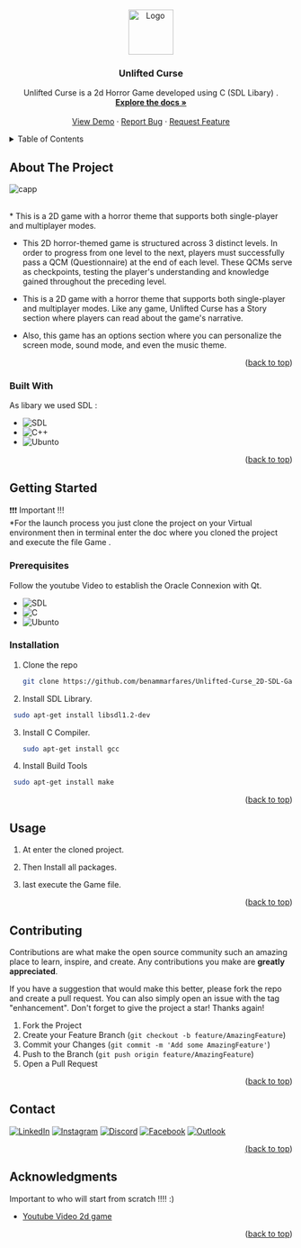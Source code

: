 
<a  align="center" name="readme-top"></a>

<!-- PROJECT LOGO -->
<br />
<div align="center">
    <img src="https://github.com/benammarfares/Unlifted-Curse_2D-SDL-Game/assets/99650831/ee14aff5-353d-481f-9dee-9c911dd32561" alt="Logo" width="80" height="80">


  <h3 align="center">Unlifted Curse</h3>

  <p align="center">
      Unlifted Curse is a 2d Horror Game developed using C (SDL Libary) .
    <br />
    <a href="https://github.com/benammarfares/Charging_Station_App"><strong>Explore the docs »</strong></a>
    <br />
    <br />
    <a href="https://github.com/benammarfares/Unlifted-Curse_2D-SDL-Game">View Demo</a>
    ·
    <a href="https://github.com/benammarfares/Unlifted-Curse_2D-SDL-Game/issues/new?labels=bug&template=bug-report---.md">Report Bug</a>
    ·
    <a href="https://github.com/benammarfares/Unlifted-Curse_2D-SDL-Game/issues/new?labels=enhancement&template=feature-request---.md">Request Feature</a>
  </p>
</div>



<!-- TABLE OF CONTENTS -->
<details>
  <summary>Table of Contents</summary>
  <ol>
    <li>
      <a href="#about-the-project">About The Project</a>
      <ul>
        <li><a href="#built-with">Built With</a></li>
      </ul>
    </li>
    <li>
      <a href="#getting-started">Getting Started</a>
      <ul>
        <li><a href="#prerequisites">Prerequisites</a></li>
        <li><a href="#installation">Installation</a></li>
      </ul>
    </li>
    <li><a href="#usage">Usage</a></li>
    <li><a href="#contributing">Contributing</a></li>
    <li><a href="#contact">Contact</a></li>
    <li><a href="#acknowledgments">Acknowledgments</a></li>
  </ol>
</details>



<!-- ABOUT THE PROJECT -->
## About The Project
![capp](https://github.com/benammarfares/Unlifted-Curse_2D-SDL-Game/assets/99650831/779fb830-bb31-42b3-805b-94251335cd4d)

<br>
* This is a 2D game with a horror theme that supports both single-player and multiplayer modes.

  * This 2D horror-themed game is structured across 3 distinct levels. In order to progress from one level to the next, players must successfully pass a QCM (Questionnaire) at the end of each level. These QCMs serve as checkpoints, testing the     player's understanding and knowledge gained throughout the preceding level.

  * This is a 2D game with a horror theme that supports both single-player and multiplayer modes. Like any game, Unlifted Curse has a Story section where players can read about the game's narrative.

  * Also, this game has an options section where you can personalize the screen mode, sound mode, and even the music theme.

    
<p align="right">(<a href="#readme-top">back to top</a>)</p>



### Built With

As libary we used SDL :<br>

* ![SDL](https://www.libsdl.org/)
* ![C++](https://devdocs.io/c/)
* ![Ubunto](https://ubuntu.com/download)

<p align="right">(<a href="#readme-top">back to top</a>)</p>



<!-- GETTING STARTED -->
## Getting Started

❗❗❗ Important !!! <br>
 *For the launch process you just clone the project on your Virtual environment then in terminal enter the doc where you cloned the project and execute the file Game .<br>


### Prerequisites

Follow the youtube Video to establish the Oracle Connexion with Qt.

* ![SDL](https://www.libsdl.org/)
* ![C](https://devdocs.io/c/)
* ![Ubunto](https://ubuntu.com/download)


### Installation

1. Clone the repo
   ```sh
   git clone https://github.com/benammarfares/Unlifted-Curse_2D-SDL-Game.git
   ```
2. Install SDL Library.
  ```sh
   sudo apt-get install libsdl1.2-dev
   ``` 
3. Install C Compiler.
   ```sh
   sudo apt-get install gcc
   ``` 
4. Install Build Tools<br>
 ```sh
  sudo apt-get install make
   ``` 

   
<p align="right">(<a href="#readme-top">back to top</a>)</p>



<!-- USAGE EXAMPLES -->
## Usage

1. At enter the cloned project.

2. Then Install all packages.
       
3. last execute the Game file.
    
<p align="right">(<a href="#readme-top">back to top</a>)</p>


<!-- CONTRIBUTING -->
## Contributing

Contributions are what make the open source community such an amazing place to learn, inspire, and create. Any contributions you make are **greatly appreciated**.

If you have a suggestion that would make this better, please fork the repo and create a pull request. You can also simply open an issue with the tag "enhancement".
Don't forget to give the project a star! Thanks again!

1. Fork the Project
2. Create your Feature Branch (`git checkout -b feature/AmazingFeature`)
3. Commit your Changes (`git commit -m 'Add some AmazingFeature'`)
4. Push to the Branch (`git push origin feature/AmazingFeature`)
5. Open a Pull Request

<p align="right">(<a href="#readme-top">back to top</a>)</p>


<!-- CONTACT -->
## Contact

 <a href="https://www.linkedin.com/in/fares-ben-ammar-14b8b3226/">
                <img alt="LinkedIn" title="Discord" src="https://img.shields.io/badge/linkedin-%230077B5.svg?style=for-the-badge&logo=linkedin&logoColor=white"/></a> 
    <a href="https://www.instagram.com/fares.ben.ammar/?hl=fr">
                <img alt="Instagram" title="Instagram" src="https://img.shields.io/badge/Instagram-%23E4405F.svg?style=for-the-badge&logo=Instagram&logoColor=white"/></a>
        <a href="https://discord.gg/farou1747">
                    <img alt="Discord" title="Discord" src="https://img.shields.io/badge/Discord-%235865F2.svg?style=for-the-badge&logo=discord&logoColor=white"/></a> 
            <a href="https://facebook.com/https://www.facebook.com/faroutiti.benammar/">
                    <img alt="Facebook" title="Facebook" src="https://img.shields.io/badge/Facebook-%231877F2.svg?style=for-the-badge&logo=Facebook&logoColor=white"/></a> 
    <a href="mailto:benammar.Fares@esprit.tn">
    <img alt="Outlook" title="Outlook" src="https://img.shields.io/badge/Microsoft_Outlook-0078D4?style=for-the-badge&logo=microsoft-outlook&logoColor=white"/>



<p align="right">(<a href="#readme-top">back to top</a>)</p>



<!-- ACKNOWLEDGMENTS -->
## Acknowledgments

Important to who will start from scratch !!!! :)

* [Youtube Video 2d game](https://www.youtube.com/watch?v=KsG6dJlLBDw&list=PL2RPjWnJduNmXHRYwdtublIPdlqocBoLS)
<p align="right">(<a href="#readme-top">back to top</a>)</p>





